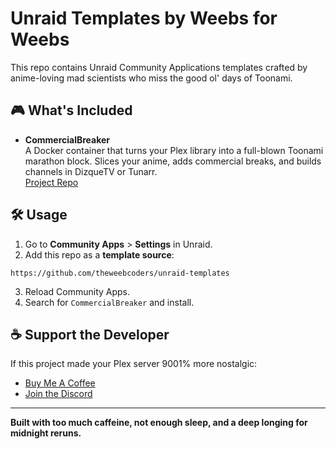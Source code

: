 # Unraid Templates by Weebs for Weebs

This repo contains Unraid Community Applications templates crafted by anime-loving mad scientists who miss the good ol' days of Toonami.

## 🎮 What's Included

- **CommercialBreaker**  
  A Docker container that turns your Plex library into a full-blown Toonami marathon block. Slices your anime, adds commercial breaks, and builds channels in DizqueTV or Tunarr.  
  [Project Repo](https://github.com/theweebcoders/CommercialBreaker)

## 🛠 Usage

1. Go to **Community Apps** > **Settings** in Unraid.
2. Add this repo as a **template source**:

```
https://github.com/theweebcoders/unraid-templates
```

3. Reload Community Apps.
4. Search for `CommercialBreaker` and install.

## ☕ Support the Developer

If this project made your Plex server 9001% more nostalgic:
- [Buy Me A Coffee](https://www.buymeacoffee.com/tim000x3)
- [Join the Discord](https://discord.gg/S7NcUdhKRD)

---

**Built with too much caffeine, not enough sleep, and a deep longing for midnight reruns.**
